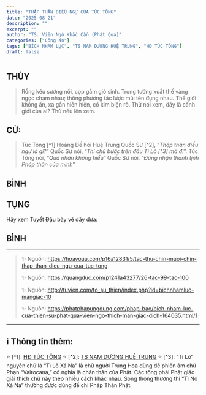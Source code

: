 ```yaml
---
title: "THẬP THÂN ĐIỀU NGỰ CỦA TÚC TÔNG"
date: "2025-08-21"
description: ""
excerpt: ""
author: "TS. Viên Ngộ Khắc Cần (Phật Quả)"
categories: ["Công án"]
tags: ["BÍCH NHAM LỤC", "TS NAM DƯƠNG HUỆ TRUNG", "HĐ TÚC TÔNG"]
draft: false
---
```


## THÙY

> Rồng kêu sương nổi, cọp gầm gió sinh. 
> Trong tướng xuất thế vàng ngọc chạm nhau; thông phương tác lược mũi tên đụng nhau. 
> Thế giới không ẩn, xa gần hiển hiện, cổ kim biện rõ. 
> Thử nói xem, đây là cảnh giới của ai? Thử nêu lên xem.

## CỬ:

> Túc Tông [^1] Hoàng Đế hỏi Huệ Trung Quốc Sư [^2], “*Thập thân điều ngự là gì*?” 
> Quốc Sư nói, “*Thí chủ bước trên đầu Tì Lô [^3] mà đi*”.
> Túc Tông nói, “*Quả nhân không hiểu*” 
> Quốc Sư nói, “*Đừng nhận thanh tịnh Pháp thân của mình*”

## BÌNH



## TỤNG

Hãy xem Tuyết Đậu bày vẽ dây dưa:

> 

## BÌNH



***

> ✨ Nguồn:  https://hoavouu.com/p16a12831/5/tac-thu-chin-muoi-chin-thap-than-dieu-ngu-cua-tuc-tong
>
> ✨ Nguồn:  https://quangduc.com/p1241a43277/26-tac-99-tac-100
>
> ✨ Nguồn:  http://tuvien.com/to_su_thien/index.php?id=bichnhamluc-mangiac-10
>
> ✨ Nguồn:  https://phatphapungdung.com/phap-bao/bich-nham-luc-cua-thien-su-phat-qua-vien-ngo-thich-man-giac-dich-164035.html/1

***

## ℹ️ Thông tin thêm:

⭐️ [^1]: <a href="https://blog.phapthihoi.org/gt-family/vua-duong-tuc-tong-king-tang-shu-tsung/" target="_blank">HĐ TÚC TÔNG</a>
⭐️ [^2]: <a href="https://blog.phapthihoi.org/gt-member/ts-nam-duong-hue-trung/" target="_blank">TS NAM DƯƠNG HUỆ TRUNG</a>
⭐️ [^3]: “Tì Lô” nguyên chữ là “Tì Lô Xá Na” là chữ người Trung Hoa dùng để phiên âm chữ Phạn “Vairocana,” có nghĩa là chân thân của Phật. Các tông phái Phật giáo giải thích chữ này theo nhiều cách khác nhau. Song thông thường thi “Tì Nô Xá Na” thường được dùng để chỉ Pháp Thân Phật.


